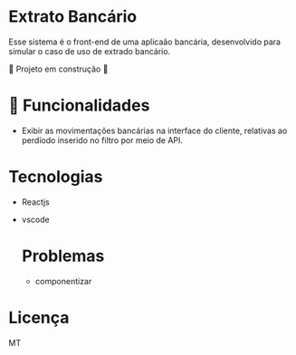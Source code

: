 # Extrato Bancário

 Esse sistema é o front-end de uma aplicaão bancária, desenvolvido para simular o caso de uso de extrado 
 bancário.


:construction: Projeto em construção :construction:

 
# :hammer: Funcionalidades

- Exibir as movimentações bancárias na interface do cliente, relativas ao perdíodo inserido
no filtro por meio de API. 

# Tecnologias

- Reactjs
- vscode

  # Problemas

  - componentizar

# Licença 
MT



